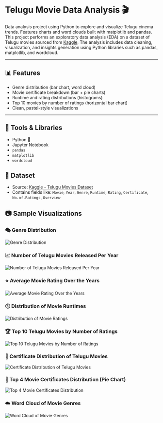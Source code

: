 # Telugu Movie Data Analysis 🎬
Data analysis project using Python to explore and visualize Telugu cinema trends. Features charts and word clouds built with matplotlib and pandas.
This project performs an exploratory data analysis (EDA) on a dataset of Telugu movies sourced from [Kaggle](https://www.kaggle.com/datasets/itschannel/telugu-movies-dataset). The analysis includes data cleaning, visualization, and insights generation using Python libraries such as pandas, matplotlib, and wordcloud.

---

## 📊 Features

- Genre distribution (bar chart, word cloud)
- Movie certificate breakdown (bar + pie charts)
- Runtime and rating distributions (histograms)
- Top 10 movies by number of ratings (horizontal bar chart)
- Clean, pastel-style visualizations

---

## 🧰 Tools & Libraries

- Python 🐍
- Jupyter Notebook
- `pandas`
- `matplotlib`
- `wordcloud`


## 📁 Dataset

- Source: [Kaggle - Telugu Movies Dataset](https://www.kaggle.com/datasets/itschannel/telugu-movies-dataset)
- Contains fields like: `Movie`, `Year`, `Genre`, `Runtime`, `Rating`, `Certificate`, `No.of.Ratings`, `Overview`


## 📷 Sample Visualizations

### 🎭 Genre Distribution
![Genre Distribution](https://github.com/user-attachments/assets/e4587057-9989-4db9-a39b-2e031799c042)

### 📈 Number of Telugu Movies Released Per Year
![Number of Telugu Movies Released Per Year](https://github.com/user-attachments/assets/e78e4c34-9fff-40de-914a-3178b279fe8f)

### ⭐ Average Movie Rating Over the Years
![Average Movie Rating Over the Years](https://github.com/user-attachments/assets/9585237e-4185-4d8a-81dc-9be7b2edcf76)

### 🕒 Distribution of Movie Runtimes
![Distribution of Movie Ratings](https://github.com/user-attachments/assets/9dedef32-ba93-40bd-b611-84af0b6e69bd)

### 🏆 Top 10 Telugu Movies by Number of Ratings
![Top 10 Telugu Movies by Number of Ratings](https://github.com/user-attachments/assets/b799ee58-e682-4566-a90d-625052d4d811)

### 🎫 Certificate Distribution of Telugu Movies
![Certificate Distribution of Telugu Movies](https://github.com/user-attachments/assets/502fa9ce-3ac7-4613-941f-bfe7c14b2ce9)

### 🧩 Top 4 Movie Certificates Distribution (Pie Chart)
![Top 4 Movie Certificates Distribution](https://github.com/user-attachments/assets/5ccc1d9b-350c-44d7-b68b-4a4dc26c719e)

### ☁️ Word Cloud of Movie Genres
![Word Cloud of Movie Genres](https://github.com/user-attachments/assets/b925fd9b-9b5e-4626-95d8-eeda2dee1967)


